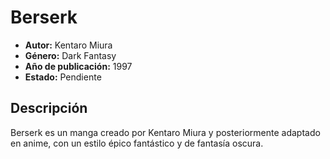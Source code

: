 # Berserk
- **Autor:** Kentaro Miura
- **Género:** Dark Fantasy
- **Año de publicación:** 1997
- **Estado:** Pendiente

## Descripción
Berserk es un manga creado por Kentaro Miura y posteriormente adaptado en anime, con un estilo épico fantástico y de fantasía oscura.